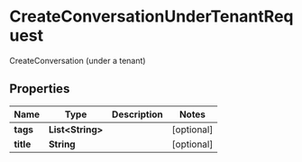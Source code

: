 

# CreateConversationUnderTenantRequest

CreateConversation (under a tenant)

## Properties

| Name | Type | Description | Notes |
|------------ | ------------- | ------------- | -------------|
|**tags** | **List&lt;String&gt;** |  |  [optional] |
|**title** | **String** |  |  [optional] |



